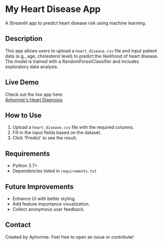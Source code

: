 # My Heart Disease App

A Streamlit app to predict heart disease risk using machine learning.

## Description
This app allows users to upload a `heart_disease.csv` file and input patient data (e.g., age, cholesterol level) to predict the likelihood of heart disease. The model is trained with a RandomForestClassifier and includes exploratory data analysis.

## Live Demo
Check out the live app here:  
[Ayhormie's Heart Diagnosis](https://ayhormie-heart-diagnosis.streamlit.app/)

## How to Use
1. Upload a `heart_disease.csv` file with the required columns.
2. Fill in the input fields based on the dataset.
3. Click 'Predict' to see the result.

## Requirements
- Python 3.7+
- Dependencies listed in `requirements.txt`

## Future Improvements
- Enhance UI with better styling.
- Add feature importance visualization.
- Collect anonymous user feedback.

## Contact
Created by Ayhormie. Feel free to open an issue or contribute!
